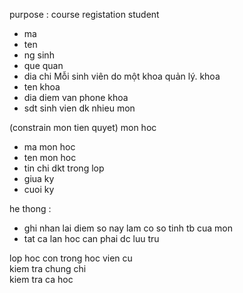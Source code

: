 
purpose : course registation 
student  
- ma 
- ten 
- ng sinh 
- que quan 
- dia chi 
Mỗi sinh viên do một khoa quản lý.
khoa 
- ten khoa 
- dia diem van phone khoa 
- sdt 
sinh vien dk nhieu mon 

(constrain mon tien quyet) 
mon hoc 
- ma mon hoc 
- ten mon hoc 
- tin chi 
dkt trong lop 
- giua ky  
- cuoi ky 


he thong : 
- ghi nhan lai diem so nay lam co so tinh tb cua mon 
- tat ca lan hoc can phai dc  luu tru 

lop  hoc con trong 
hoc vien cu  
kiem tra chung chi  
kiem tra ca hoc 